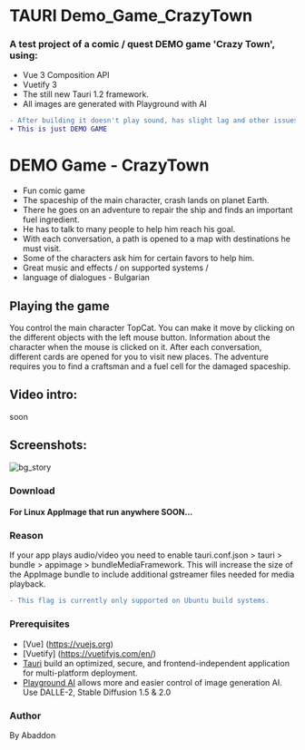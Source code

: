 # TAURI Demo_Game_CrazyTown

### A test project of a comic / quest DEMO game 'Crazy Town', using:
- Vue 3 Composition API
- Vuetify 3
- The still new Tauri 1.2 framework.
- All images are generated with Playground with AI

```diff
- After building it doesn't play sound, has slight lag and other issues on some systems/distros.
+ This is just DEMO GAME
```

# DEMO Game - CrazyTown
- Fun comic game
- The spaceship of the main character, crash lands on planet Earth.
- There he goes on an adventure to repair the ship and finds an important fuel ingredient.
- He has to talk to many people to help him reach his goal.
- With each conversation, a path is opened to a map with destinations he must visit.
- Some of the characters ask him for certain favors to help him.
- Great music and effects / on supported systems /
- language of dialogues - Bulgarian

## Playing the game
You control the main character TopCat. You can make it move by clicking on the different objects with the left mouse button.
Information about the character when the mouse is clicked on it.
After each conversation, different cards are opened for you to visit new places.
The adventure requires you to find a craftsman and a fuel cell for the damaged spaceship.

## Video intro:
soon

## Screenshots:
![bg_story](https://user-images.githubusercontent.com/51271834/201547805-ab13546c-1f7a-4124-bb5b-020196f78bb4.png)


### Download
#### For Linux AppImage that run anywhere SOON...
### Reason
If your app plays audio/video you need to enable tauri.conf.json > tauri > bundle > appimage > bundleMediaFramework. This will increase the size of the AppImage bundle to include additional gstreamer files needed for media playback.
```diff
- This flag is currently only supported on Ubuntu build systems.
```

### Prerequisites
- [Vue] (https://vuejs.org)
- [Vuetify] (https://vuetifyjs.com/en/)
- [Tauri](https://tauri.app) build an optimized, secure, and frontend-independent application for multi-platform deployment.
- [Playground AI](https://playgroundai.com) allows more and easier control of image generation AI. Use DALLE-2, Stable Diffusion 1.5 & 2.0

### Author
By Abaddon
